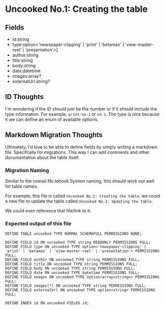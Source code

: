 # Uncooked No.1: Creating the table

## Fields
- id:string
- type:option<'newspaper-clipping' | 'print' | 'betamax' | 'view-master-reel' | 'presentation'>]
- author:string
- title:string
- body:string
- date:datetime
- images:array<string>?
- externalUrl:string?


## ID Thoughts
I'm wondering if the ID should just be the number or if it should include the type information.
For example, `print-no-1` or `no-1`.
The type is nice because it we can define an enum of available options.


## Markdown Migration Thoughts
Ultimately, I'd love to be able to define fields by simply writing a markdown file.
Specifcally for migrations. This way I can add comments and other documentation
about the table itself.

### Migration Naming
Similar to the overall No.tebook System naming, this should work out well for table names.

For example, this file is called `Uncooked No.1: Creating the table`, we could a new file to update the table called `Uncooked No.1: Updating the table`.

We could even reference that file/link to it.

### Expected output of this file

```
DEFINE TABLE uncooked TYPE NORMAL SCHEMAFULL PERMISSIONS NONE;

DEFINE FIELD id ON uncooked TYPE string READONLY PERMISSIONS FULL;
DEFINE FIELD type ON uncooked TYPE option<'newspaper-clipping' | 'print' | 'betamax' | 'view-master-reel' | 'presentation'> PERMISSIONS FULL;
DEFINE FIELD author ON uncooked TYPE string PERMISSIONS FULL;
DEFINE FIELD title ON uncooked TYPE string PERMISSIONS FULL;
DEFINE FIELD body ON uncooked TYPE string PERMISSIONS FULL;
DEFINE FIELD date ON uncooked TYPE datetime PERMISSIONS FULL;
DEFINE FIELD images ON uncooked TYPE option<array<string>> PERMISSIONS FULL;
DEFINE FIELD images[*] ON uncooked TYPE string PERMISSIONS FULL;
DEFINE FIELD externalUrl ON uncooked TYPE option<string> PERMISSIONS FULL;

DEFINE INDEX id ON uncooked FIELDS id;
```
